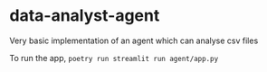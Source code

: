 # data-analyst-agent
Very basic implementation of an agent which can analyse csv files


To run the app,
`
poetry run streamlit run agent/app.py
`